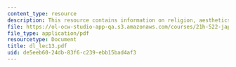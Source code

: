 ```yaml
---
content_type: resource
description: This resource contains information on religion, aesthetics and superstition.
file: https://ol-ocw-studio-app-qa.s3.amazonaws.com/courses/21h-522-japan-in-the-age-of-the-samurai-history-and-film-fall-2006/de5eeb6024db83f6c239ebb15bad4af3_dl_lec13.pdf
file_type: application/pdf
resourcetype: Document
title: dl_lec13.pdf
uid: de5eeb60-24db-83f6-c239-ebb15bad4af3
---
```

